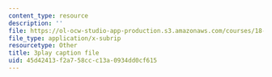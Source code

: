 ```yaml
---
content_type: resource
description: ''
file: https://ol-ocw-studio-app-production.s3.amazonaws.com/courses/18-02sc-multivariable-calculus-fall-2010/45d42413f2a758ccc13a0934dd0cf615_gBuIwfdoOn0.srt
file_type: application/x-subrip
resourcetype: Other
title: 3play caption file
uid: 45d42413-f2a7-58cc-c13a-0934dd0cf615
---
```

